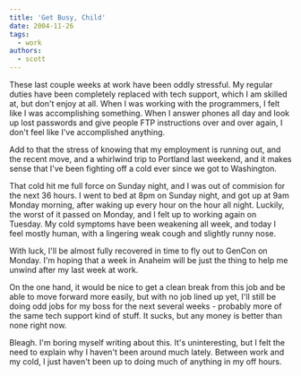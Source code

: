 ```yaml
---
title: 'Get Busy, Child'
date: 2004-11-26
tags:
  - work
authors:
  - scott
---
```


These last couple weeks at work have been oddly stressful. My regular duties have been completely replaced with tech support, which I am skilled at, but don't enjoy at all. When I was working with the programmers, I felt like I was accomplishing something. When I answer phones all day and look up lost passwords and give people FTP instructions over and over again, I don't feel like I've accomplished anything.

Add to that the stress of knowing that my employment is running out, and the recent move, and a whirlwind trip to Portland last weekend, and it makes sense that I've been fighting off a cold ever since we got to Washington.

That cold hit me full force on Sunday night, and I was out of commision for the next 36 hours. I went to bed at 8pm on Sunday night, and got up at 9am Monday morning, after waking up every hour on the hour all night. Luckily, the worst of it passed on Monday, and I felt up to working again on Tuesday. My cold symptoms have been weakening all week, and today I feel mostly human, with a lingering weak cough and slightly runny nose.

With luck, I'll be almost fully recovered in time to fly out to GenCon on Monday. I'm hoping that a week in Anaheim will be just the thing to help me unwind after my last week at work.

On the one hand, it would be nice to get a clean break from this job and be able to move forward more easily, but with no job lined up yet, I'll still be doing odd jobs for my boss for the next several weeks - probably more of the same tech support kind of stuff. It sucks, but any money is better than none right now.

Bleagh. I'm boring myself writing about this. It's uninteresting, but I felt the need to explain why I haven't been around much lately. Between work and my cold, I just haven't been up to doing much of anything in my off hours.
